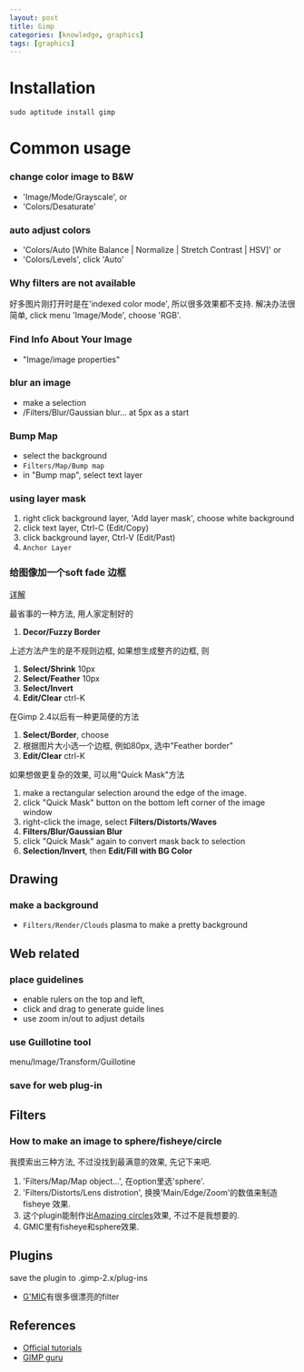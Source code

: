 ```yaml
---
layout: post
title: Gimp
categories: [knowledge, graphics]
tags: [graphics]
---
```


Installation
==============
    sudo aptitude install gimp

Common usage
==============

### change color image to B&W 
* 'Image/Mode/Grayscale', or
* 'Colors/Desaturate'

### auto adjust colors
* 'Colors/Auto [White Balance | Normalize | Stretch Contrast | HSV]' or
* 'Colors/Levels', click 'Auto'

### Why filters are not available ###
好多图片刚打开时是在'indexed color mode', 所以很多效果都不支持. 解决办法很简单, 
click menu 'Image/Mode', choose 'RGB'.

### Find Info About Your Image
* "Image/image properties"

### blur an image
* make a selection
* <image>/Filters/Blur/Gaussian blur... at 5px as a start

### Bump Map
* select the background
* `Filters/Map/Bump map`
* in "Bump map", select text layer

### using layer mask
 1. right click background layer, 'Add layer mask', choose white background
 1. click text layer, Ctrl-C (Edit/Copy)
 1. click background layer, Ctrl-V (Edit/Past)
 1. `Anchor Layer`

### 给图像加一个soft fade 边框
[详解](http://www.gimp.org/tutorials/Quickmask/)

最省事的一种方法, 用人家定制好的

1. **Decor/Fuzzy Border**

上述方法产生的是不规则边框, 如果想生成整齐的边框, 则

1. **Select/Shrink** 10px
1. **Select/Feather** 10px
1. **Select/Invert** 
1. **Edit/Clear** ctrl-K

在Gimp 2.4以后有一种更简便的方法

1. **Select/Border**, choose
1. 根据图片大小选一个边框, 例如80px, 选中"Feather border"
1. **Edit/Clear** ctrl-K

如果想做更复杂的效果, 可以用"Quick Mask"方法

1. make a rectangular selection around the edge of the image.
1. click "Quick Mask" button on the bottom left corner of the image window
1. right-click the image, select **Filters/Distorts/Waves**
1. **Filters/Blur/Gaussian Blur**
1. click "Quick Mask" again to convert mask back to selection
1. **Selection/Invert**, then **Edit/Fill with BG Color**

Drawing
------------
### make a background
* `Filters/Render/Clouds` plasma to make a pretty background


Web related
-----------------
### place guidelines
* enable rulers on the top and left, 
* click and drag to generate guide lines
* use zoom in/out to adjust details

### use Guillotine tool
menu/Image/Transform/Guillotine

### save for web plug-in

Filters
----------
### How to make an image to sphere/fisheye/circle ###
我摸索出三种方法, 不过没找到最满意的效果, 先记下来吧. 

1. 'Filters/Map/Map object...', 在option里选'sphere'.  
2. 'Filters/Distorts/Lens distrotion', 换换'Main/Edge/Zoom'的数值来制造fisheye
效果. 
3. 这个plugin能制作出[Amazing circles](http://registry.gimp.org/node/184)效果,
不过不是我想要的. 
4. GMIC里有fisheye和sphere效果. 

Plugins
----------
save the plugin to .gimp-2.x/plug-ins

* [G'MIC](http://gmic.sourceforge.net/)有很多很漂亮的filter

References
------------
* [Official tutorials](http://www.gimp.org/tutorials/)
* [GIMP guru](http://gimpguru.org/Tutorials/)

